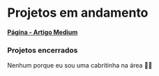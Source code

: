 # Projetos em andamento

**[Página - Artigo Medium](https://alinevmarinho.github.io/estudos/artigo/artigo.html)**



### Projetos encerrados
Nenhum porque eu sou uma cabritinha na área 💃🏻
